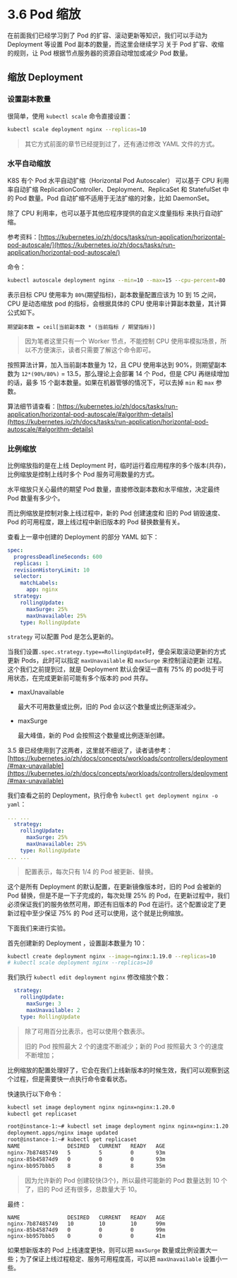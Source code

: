 # 3.6 Pod 缩放

在前面我们已经学习到了 Pod 的扩容、滚动更新等知识，我们可以手动为 Deployment 等设置 Pod 副本的数量，而这里会继续学习 关于 Pod 扩容、收缩 的规则，让 Pod 根据节点服务器的资源自动增加或减少 Pod 数量。



## 缩放 Deployment

### 设置副本数量

很简单，使用 `kubectl scale` 命令直接设置：

```bash
kubectl scale deployment nginx --replicas=10
```

> 其它方式前面的章节已经提到过了，还有通过修改 YAML 文件的方式。



### 水平自动缩放

K8S 有个 Pod 水平自动扩缩（Horizontal Pod Autoscaler） 可以基于 CPU 利用率自动扩缩 ReplicationController、Deployment、ReplicaSet 和 StatefulSet 中的 Pod 数量。Pod 自动扩缩不适用于无法扩缩的对象，比如 DaemonSet。

除了 CPU 利用率，也可以基于其他应程序提供的自定义度量指标 来执行自动扩缩。

参考资料：[https://kubernetes.io/zh/docs/tasks/run-application/horizontal-pod-autoscale/](https://kubernetes.io/zh/docs/tasks/run-application/horizontal-pod-autoscale/)

命令：

```bash
kubectl autoscale deployment nginx --min=10 --max=15 --cpu-percent=80
```

表示目标 CPU 使用率为 `80%`(期望指标)，副本数量配置应该为 10 到 15 之间，CPU 是动态缩放 pod 的指标，会根据具体的 CPU 使用率计算副本数量，其计算公式如下。

```
期望副本数 = ceil[当前副本数 * (当前指标 / 期望指标)]
```

> 因为笔者这里只有一个 Worker 节点，不能控制 CPU 使用率模拟场景，所以不方便演示，读者只需要了解这个命令即可。



按照算法计算，加入当前副本数量为 12，且 CPU 使用率达到 90%，则期望副本数为 `12*(90%/80%)` = 13.5，那么理论上会部署 14 个 Pod，但是 CPU 再继续增加的话，最多 15 个副本数量。如果在机器管够的情况下，可以去掉 `min` 和 `max` 参数。

算法细节请查看：[https://kubernetes.io/zh/docs/tasks/run-application/horizontal-pod-autoscale/#algorithm-details](https://kubernetes.io/zh/docs/tasks/run-application/horizontal-pod-autoscale/#algorithm-details)



### 比例缩放

比例缩放指的是在上线 Deployment 时，临时运行着应用程序的多个版本(共存)，比例缩放是控制上线时多个 Pod 服务可用数量的方式。



水平缩放只关心最终的期望 Pod 数量，直接修改副本数和水平缩放，决定最终 Pod 数量有多少个。

而比例缩放是控制对象上线过程中，新的 Pod 创建速度和 旧的 Pod 销毁速度、 Pod 的可用程度，跟上线过程中新旧版本的 Pod 替换数量有关。



查看上一章中创建的 Deployment 的部分 YAML 如下：

```yaml
spec:
  progressDeadlineSeconds: 600
  replicas: 1
  revisionHistoryLimit: 10
  selector:
    matchLabels:
      app: nginx
  strategy:
    rollingUpdate:
      maxSurge: 25%
      maxUnavailable: 25%
    type: RollingUpdate
```



`strategy` 可以配置 Pod 是怎么更新的。

当我们设置`.spec.strategy.type==RollingUpdate`时，便会采取滚动更新的方式更新 Pods，此时可以指定 `maxUnavailable` 和 `maxSurge` 来控制滚动更新 过程。这个我们之前提到过，就是 Deployment 默认会保证一直有 75% 的 pod处于可用状态，在完成更新前可能有多个版本的 pod 共存。

*   maxUnavailable

    最大不可用数量或比例，旧的 Pod 会以这个数量或比例逐渐减少。
*   maxSurge

    最大峰值，新的 Pod 会按照这个数量或比例逐渐创建。

3.5 章已经使用到了这两者，这里就不细说了，读者请参考：[https://kubernetes.io/zh/docs/concepts/workloads/controllers/deployment/#max-unavailable](https://kubernetes.io/zh/docs/concepts/workloads/controllers/deployment/#max-unavailable)



我们查看之前的 Deployment，执行命令 `kubectl get deployment nginx -o yaml`：

```yaml
... ...
  strategy:
    rollingUpdate:
      maxSurge: 25%
      maxUnavailable: 25%
    type: RollingUpdate
... ...
```

> 配置表示，每次只有 1/4 的 Pod 被更新、替换。



这个是所有 Deployment 的默认配置，在更新镜像版本时，旧的 Pod 会被新的 Pod 替换，但是不是一下子完成的，每次处理 25% 的 Pod，在更新过程中，我们必须保证我们的服务依然可用，即还有旧版本的 Pod 在运行。这个配置设定了更新过程中至少保证 75% 的 Pod 还可以使用，这个就是比例缩放。



下面我们来进行实验。



首先创建新的 Deployment ，设置副本数量为 10：

```bash
kubectl create deployment nginx --image=nginx:1.19.0 --replicas=10
# kubectl scale deployment nginx --replicas=10
```

我们执行 `kubectl edit deployment nginx` 修改缩放个数：

```yaml
  strategy:
    rollingUpdate:
      maxSurge: 3
      maxUnavailable: 2
    type: RollingUpdate
```

> 除了可用百分比表示，也可以使用个数表示。
>
> 旧的 Pod 按照最大 2 个的速度不断减少；新的 Pod 按照最大 3 个的速度不断增加；



比例缩放的配置处理好了，它会在我们上线新版本的时候生效，我们可以观察到这个过程，但是需要快一点执行命令查看状态。

快速执行以下命令：

```bash
kubectl set image deployment nginx nginx=nginx:1.20.0
kubectl get replicaset
```

```bash
root@instance-1:~# kubectl set image deployment nginx nginx=nginx:1.20.0
deployment.apps/nginx image updated
root@instance-1:~# kubectl get replicaset
NAME               DESIRED   CURRENT   READY   AGE
nginx-7b87485749   5         5         0       93m
nginx-85b45874d9   0         0         0       93m
nginx-bb957bbb5    8         8         8       35m
```

> 因为允许新的 Pod 创建较快(3个)，所以最终可能新的 Pod 数量达到 10 个了，旧的 Pod 还有很多，总数量大于 10。
>

最终：

```
NAME               DESIRED   CURRENT   READY   AGE
nginx-7b87485749   10        10        10      99m
nginx-85b45874d9   0         0         0       99m
nginx-bb957bbb5    0         0         0       41m
```

如果想新版本的 Pod 上线速度更快，则可以把 `maxSurge` 数量或比例设置大一些；为了保证上线过程稳定、服务可用程度高，可以把 `maxUnavailable` 设置小一些。
